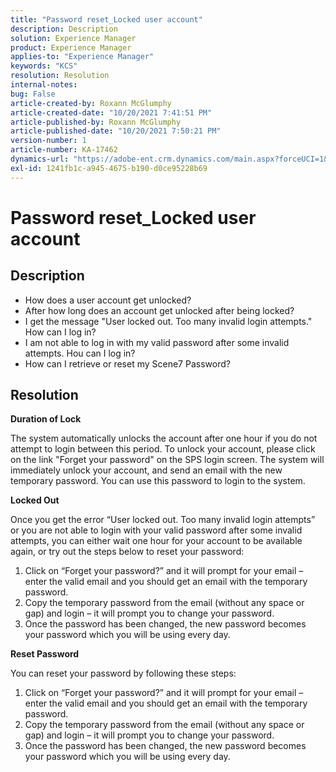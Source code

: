 ```yaml
---
title: "Password reset_Locked user account"
description: Description
solution: Experience Manager
product: Experience Manager
applies-to: "Experience Manager"
keywords: "KCS"
resolution: Resolution
internal-notes: 
bug: False
article-created-by: Roxann McGlumphy
article-created-date: "10/20/2021 7:41:51 PM"
article-published-by: Roxann McGlumphy
article-published-date: "10/20/2021 7:50:21 PM"
version-number: 1
article-number: KA-17462
dynamics-url: "https://adobe-ent.crm.dynamics.com/main.aspx?forceUCI=1&pagetype=entityrecord&etn=knowledgearticle&id=82867dbf-dd31-ec11-b6e5-000d3a5ba97a"
exl-id: 1241fb1c-a945-4675-b190-d0ce95228b69
---
```

# Password reset_Locked user account

## Description


- How does a user account get unlocked?
- After how long does an account get unlocked after being locked?
- I get the message "User locked out. Too many invalid login attempts." How can I log in?
- I am not able to log in with my valid password after some invalid attempts. Hou can I log in?
- How can I retrieve or reset my Scene7 Password?



## Resolution


<b>Duration of Lock</b>

The system automatically unlocks the account after one hour if you do not attempt to login between this period. To unlock your account, please click on the link "Forget your password" on the SPS login screen. The system will immediately unlock your account, and send an email with the new temporary password. You can use this password to login to the system.



<b>Locked Out</b>

Once you get the error “User locked out. Too many invalid login attempts” or you are not able to login with your valid password after some invalid attempts, you can either wait one hour for your account to be available again, or try out the steps below to reset your password:
 1. Click on “Forget your password?” and it will prompt for your email – enter the valid email and you should get an email with the temporary password.
 2. Copy the temporary password from the email (without any space or gap) and login – it will prompt you to change your password.
 3. Once the password has been changed, the new password becomes your password which you will be using every day.

<b>Reset Password</b>

You can reset your password by following these steps:

1. Click on “Forget your password?” and it will prompt for your email – enter the valid email and you should get an email with the temporary password.
 2. Copy the temporary password from the email (without any space or gap) and login – it will prompt you to change your password.
 3. Once the password has been changed, the new password becomes your password which you will be using every day.

